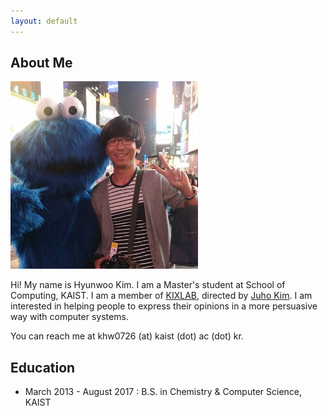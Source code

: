 ```yaml
---
layout: default
---
```


## About Me

<img class="profile-picture" src="hyunwoo2.png">

Hi! My name is Hyunwoo Kim. I am a Master's student at School of Computing, KAIST. I am a member of [KIXLAB](https://kixlab.org), directed by [Juho Kim](https://juhokim.com). I am interested in helping people to express their opinions in a more persuasive way with computer systems.  

You can reach me at khw0726 (at) kaist (dot) ac (dot) kr.

## Education

* March 2013 - August 2017 : B.S. in Chemistry & Computer Science, KAIST



<!-- ## Typography

This is a [link](http://google.com). Something *italics* and something **bold**.

Here is a table

Year | Award | Category
-----|-------|--------
2014 | Emmy  | Won Outstanding Lead Actor in a miniseries or a movie
2015 | BAFTA | Nominated for Best Leading Actor for Sherlock
2014 | Satellite | Won Best Actor miniseries or television film

Here is a horizontal rule

---

Here is a blockquote

> To a great mind, nothing is little -->


